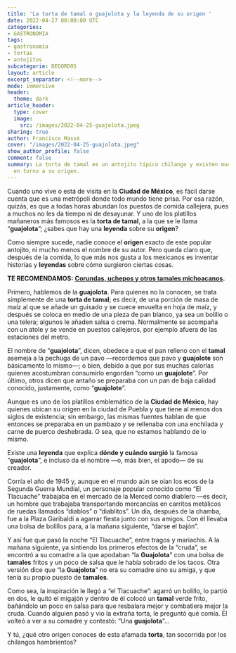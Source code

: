 ```yaml
---
title: 'La torta de tamal o guajolota y la leyenda de su origen '
date: 2022-04-27 00:00:00 UTC
categories:
- GASTRONOMIA
tags:
- gastronomia
- tortas
- antojitos
subcategorie: DEGORDOS
layout: article
excerpt_separator: <!--more-->
mode: immersive
header:
  theme: dark
article_header:
  type: cover
  image:
    src: /images/2022-04-25-guajolota.jpeg
sharing: true
author: Francisco Massé
cover: "/images/2022-04-25-guajolota.jpeg"
show_author_profile: false
comment: false
summary: La torta de tamal es un antojito típico chilango y existen muchas versiones
  en torno a su origen.
---
```







Cuando uno vive o está de visita en la **Ciudad de México**, es fácil darse cuenta que es una metrópoli donde todo mundo tiene prisa. Por esa razón, quizás, es que a todas horas abundan los puestos de comida callejera, pues a muchos no les da tiempo ni de desayunar. Y uno de los platillos mañaneros más famosos es la **torta de tamal**, a la que se le llama “**guajolota**”; ¿sabes que hay una **leyenda** sobre su **origen**?

Como siempre sucede, nadie conoce el **origen** exacto de este popular antojito, ni mucho menos el nombre de su autor. Pero queda claro que, después de la comida, lo que más nos gusta a los mexicanos es inventar historias y **leyendas** sobre cómo surgieron ciertas cosas.

**TE RECOMENDAMOS:** [**Corundas, uchepos y otros tamales michoacanos**](https://blog.tonoysumariachi.com/gastronomia/2022/09/06/corundas-uchepos-y-otros-tamales-michoacanos.html)**.**

Primero, hablemos de la **guajolota**. Para quienes no la conocen, se trata simplemente de una **torta de tamal**; es decir, de una porción de masa de maíz al que se añade un guisado y se cuece envuelta en hoja de maíz, y después se coloca en medio de una pieza de pan blanco, ya sea un bolillo o una telera; algunos le añaden salsa o crema. Normalmente se acompaña con un atole y se vende en puestos callejeros, por ejemplo afuera de las estaciones del metro.

El nombre de “**guajolota**”, dicen, obedece a que el pan relleno con el **tamal** asemeja a la pechuga de un pavo —recordemos que pavo y **guajolote** son básicamente lo mismo—; o bien, debido a que por sus muchas calorías quienes acostumbran consumirlo engordan “como un **guajolote**”. Por último, otros dicen que antaño se preparaba con un pan de baja calidad conocido, justamente, como “**guajolote**”.

Aunque es uno de los platillos emblemático de la **Ciudad de México**, hay quienes ubican su origen en la ciudad de Puebla y que tiene al menos dos siglos de existencia; sin embargo, las mismas fuentes hablan de que entonces se preparaba en un pambazo y se rellenaba con una enchilada y carne de puerco deshebrada. O sea, que no estamos hablando de lo mismo.

Existe una **leyenda** que explica **dónde y cuándo surgió** la famosa “**guajolota**”, e incluso da el nombre —o, más bien, el apodo— de su creador.

Corría el año de 1945 y, aunque en el mundo aún se oían los ecos de la Segunda Guerra Mundial, un personaje popular conocido como “El Tlacuache” trabajaba en el mercado de la Merced como diablero —es decir, un hombre que trabajaba transportando mercancías en carritos metálicos de ruedas llamados “diablos” o “diablitos”. Un día, después de la chamba, fue a la Plaza Garibaldi a agarrar fiesta junto con sus amigos. Con él llevaba una bolsa de bolillos para, a la mañana siguiente, “darse el bajón”.

Y así fue que pasó la noche “El Tlacuache”, entre tragos y mariachis. A la mañana siguiente, ya sintiendo los primeros efectos de la “cruda”, se encontró a su comadre a la que apodaban “la **Guajolota**” con una bolsa de **tamales** fritos y un poco de salsa que le había sobrado de los tacos. Otra versión dice que “la **Guajolota**” no era su comadre sino su amiga, y que tenía su propio puesto de **tamales**.

Como sea, la inspiración le llegó a “el Tlacuache”: agarró un bolillo, lo partió en dos, le quitó el migajón y dentro de él colocó un **tamal** verde frito, bañándolo un poco en salsa para que resbalara mejor y combatiera mejor la cruda. Cuando alguien pasó y vio la extraña torta, le preguntó qué comía. Él volteó a ver a su comadre y contestó: “Una **guajolota**”…

Y tú, ¿qué otro origen conoces de esta afamada **torta**, tan socorrida por los chilangos hambrientos?
